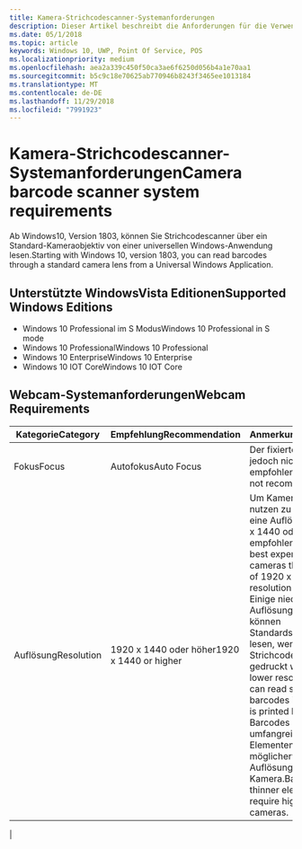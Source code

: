 ```yaml
---
title: Kamera-Strichcodescanner-Systemanforderungen
description: Dieser Artikel beschreibt die Anforderungen für die Verwendung der Kamera-Strichcodescanner von einer UWP-App.
ms.date: 05/1/2018
ms.topic: article
keywords: Windows 10, UWP, Point Of Service, POS
ms.localizationpriority: medium
ms.openlocfilehash: aea2a339c450f50ca3ae6f6250d056b4a1e70aa1
ms.sourcegitcommit: b5c9c18e70625ab770946b8243f3465ee1013184
ms.translationtype: MT
ms.contentlocale: de-DE
ms.lasthandoff: 11/29/2018
ms.locfileid: "7991923"
---
```

# <a name="camera-barcode-scanner-system-requirements"></a><span data-ttu-id="feb20-104">Kamera-Strichcodescanner-Systemanforderungen</span><span class="sxs-lookup"><span data-stu-id="feb20-104">Camera barcode scanner system requirements</span></span>
<span data-ttu-id="feb20-105">Ab Windows10, Version 1803, können Sie Strichcodescanner über ein Standard-Kameraobjektiv von einer universellen Windows-Anwendung lesen.</span><span class="sxs-lookup"><span data-stu-id="feb20-105">Starting with Windows 10, version 1803, you can read barcodes through a standard camera lens from a Universal Windows Application.</span></span>

## <a name="supported-windows-editions"></a><span data-ttu-id="feb20-106">Unterstützte WindowsVista Editionen</span><span class="sxs-lookup"><span data-stu-id="feb20-106">Supported Windows Editions</span></span>
- <span data-ttu-id="feb20-107">Windows 10 Professional im S Modus</span><span class="sxs-lookup"><span data-stu-id="feb20-107">Windows 10 Professional in S mode</span></span>
- <span data-ttu-id="feb20-108">Windows 10 Professional</span><span class="sxs-lookup"><span data-stu-id="feb20-108">Windows 10 Professional</span></span>
- <span data-ttu-id="feb20-109">Windows 10 Enterprise</span><span class="sxs-lookup"><span data-stu-id="feb20-109">Windows 10 Enterprise</span></span>
- <span data-ttu-id="feb20-110">Windows 10 IOT Core</span><span class="sxs-lookup"><span data-stu-id="feb20-110">Windows 10 IOT Core</span></span>


## <a name="webcam-requirements"></a><span data-ttu-id="feb20-111">Webcam-Systemanforderungen</span><span class="sxs-lookup"><span data-stu-id="feb20-111">Webcam Requirements</span></span>
| <span data-ttu-id="feb20-112">Kategorie</span><span class="sxs-lookup"><span data-stu-id="feb20-112">Category</span></span>      | <span data-ttu-id="feb20-113">Empfehlung</span><span class="sxs-lookup"><span data-stu-id="feb20-113">Recommendation</span></span>           | <span data-ttu-id="feb20-114">Anmerkungen</span><span class="sxs-lookup"><span data-stu-id="feb20-114">Comments</span></span> |
| ------------- | ------------------------ | -------- |
| <span data-ttu-id="feb20-115">Fokus</span><span class="sxs-lookup"><span data-stu-id="feb20-115">Focus</span></span>         | <span data-ttu-id="feb20-116">Autofokus</span><span class="sxs-lookup"><span data-stu-id="feb20-116">Auto Focus</span></span>               | <span data-ttu-id="feb20-117">Der fixierte Fokus wird jedoch nicht empfohlen</span><span class="sxs-lookup"><span data-stu-id="feb20-117">Fixed focus is not recommended</span></span> |
| <span data-ttu-id="feb20-118">Auflösung</span><span class="sxs-lookup"><span data-stu-id="feb20-118">Resolution</span></span>    | <span data-ttu-id="feb20-119">1920 x 1440 oder höher</span><span class="sxs-lookup"><span data-stu-id="feb20-119">1920 x 1440 or higher</span></span>    | <span data-ttu-id="feb20-120">Um Kameras optimal nutzen zu können, wird eine Auflösung von 1920 x 1440 oder höher empfohlen.</span><span class="sxs-lookup"><span data-stu-id="feb20-120">We have had best experience with cameras that are capable of 1920 x 1440 resolution or higher.</span></span>  <span data-ttu-id="feb20-121">Einige niedrigere Auflösungen bei Kameras können Standardstrichcodes lesen, wenn der Strichcode groß genug gedruckt wird.</span><span class="sxs-lookup"><span data-stu-id="feb20-121">Some lower resolution cameras can read standard barcodes if the barcode is printed large enough.</span></span> <span data-ttu-id="feb20-122">Barcodes mit weniger umfangreichen Elementen benötigen möglicherweise höhere Auflösungen bei einer Kamera.</span><span class="sxs-lookup"><span data-stu-id="feb20-122">Barcodes with thinner elements may require higher resolution cameras.</span></span> |
|

